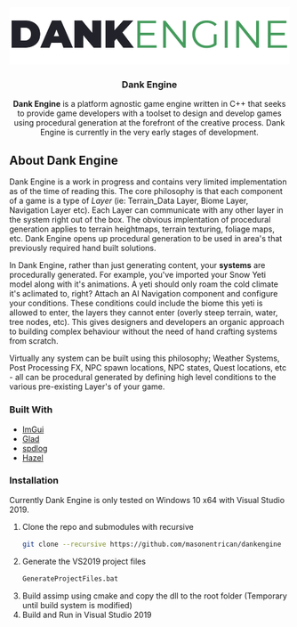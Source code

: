 <p align="center">
  <a href="https://github.com/masonentrican/dankengine">
    <img src="images/logo.png" alt="Logo">
  </a>

  <h3 align="center">Dank Engine</h3>

  <p align="center">
    <b>Dank Engine</b> is a platform agnostic game engine written in C++ that seeks to provide game developers with a toolset to design and develop games using procedural generation at the forefront of the creative process. Dank Engine is currently in the very early stages of development.
    <br />
  </p>
</p>

## About Dank Engine
<p>Dank Engine is a work in progress and contains very limited implementation as of the time of reading this. The core philosophy is that each component of a game is a type of <i>Layer</i> (ie: Terrain_Data Layer, Biome Layer, Navigation Layer etc). Each Layer can communicate with any other layer in the system right out of the box. The obvious implentation of procedural generation applies to terrain heightmaps, terrain texturing, foliage maps, etc. Dank Engine opens up procedural generation to be used in area's that previously required hand built solutions.</p>
<p>In Dank Engine, rather than just generating content, your <b>systems</b> are procedurally generated. For example, you've imported your Snow Yeti model along with it's animations. A yeti should only roam the cold climate it's aclimated to, right? Attach an AI Navigation component and configure your conditions. These conditions could include the biome this yeti is allowed to enter, the layers they cannot enter (overly steep terrain, water, tree nodes, etc). This gives designers and developers an organic approach to building complex behaviour without the need of hand crafting systems from scratch.</p>
<p>Virtually any system can be built using this philosophy; Weather Systems, Post Processing FX, NPC spawn locations, NPC states, Quest locations, etc - all can be procedural generated by defining high level conditions to the various pre-existing Layer's of your game.</p>

### Built With

* [ImGui](https://github.com/ocornut/imgui)
* [Glad](https://glad.dav1d.de/)
* [spdlog](https://github.com/gabime/spdlog)
* [Hazel](https://github.com/TheCherno/Hazel)

### Installation

<p>Currently Dank Engine is only tested on Windows 10 x64 with Visual Studio 2019.</p>

1. Clone the repo and submodules with recursive
   ```sh
   git clone --recursive https://github.com/masonentrican/dankengine
   ```
2. Generate the VS2019 project files
   ```sh
   GenerateProjectFiles.bat
   ```
3. Build assimp using cmake and copy the dll to the root folder (Temporary until build system is modified)
4. Build and Run in Visual Studio 2019
